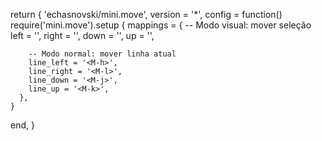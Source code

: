 return {
  'echasnovski/mini.move',
  version = '*',
  config = function()
    require('mini.move').setup {
      mappings = {
        -- Modo visual: mover seleção
        left = '<M-h>',
        right = '<M-l>',
        down = '<M-j>',
        up = '<M-k>',

        -- Modo normal: mover linha atual
        line_left = '<M-h>',
        line_right = '<M-l>',
        line_down = '<M-j>',
        line_up = '<M-k>',
      },
    }
  end,
}

